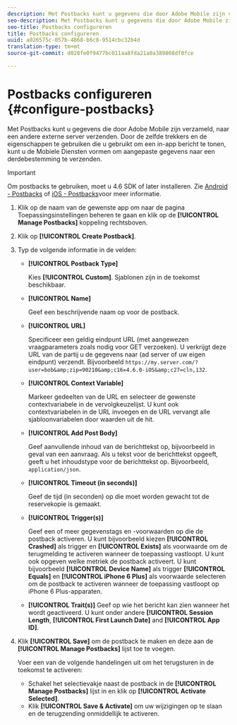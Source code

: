 ```yaml
---
description: Met Postbacks kunt u gegevens die door Adobe Mobile zijn verzameld, naar een andere externe server verzenden. Door de zelfde trekkers en de eigenschappen te gebruiken die u gebruikt om een in-app bericht te tonen, kunt u de Mobiele Diensten vormen om aangepaste gegevens naar een derdebestemming te verzenden.
seo-description: Met Postbacks kunt u gegevens die door Adobe Mobile zijn verzameld, naar een andere externe server verzenden. Door de zelfde trekkers en de eigenschappen te gebruiken die u gebruikt om een in-app bericht te tonen, kunt u de Mobiele Diensten vormen om aangepaste gegevens naar een derdebestemming te verzenden.
seo-title: Postbacks configureren
title: Postbacks configureren
uuid: a026575c-057b-4868-b6c8-9514cbc32b4d
translation-type: tm+mt
source-git-commit: d028fe0f9477bc011aa8fda21a0a389808df0fce

---
```



# Postbacks configureren {#configure-postbacks}

Met Postbacks kunt u gegevens die door Adobe Mobile zijn verzameld, naar een andere externe server verzenden. Door de zelfde trekkers en de eigenschappen te gebruiken die u gebruikt om een in-app bericht te tonen, kunt u de Mobiele Diensten vormen om aangepaste gegevens naar een derdebestemming te verzenden.

>[!IMPORTANT]
>
>Om postbacks te gebruiken, moet u 4.6 SDK of later installeren. Zie [Android - Postbacks](/help/android/analytics-main/postbacks/postbacks.md) of [iOS - Postbacks](/help/ios/analytics-main/postback/postback.md)voor meer informatie.

1. Klik op de naam van de gewenste app om naar de pagina Toepassingsinstellingen beheren te gaan en klik op de **[!UICONTROL Manage Postbacks]** koppeling rechtsboven.
1. Klik op **[!UICONTROL Create Postback]**.
1. Typ de volgende informatie in de velden:

   * **[!UICONTROL Postback Type]**

      Kies **[!UICONTROL Custom]**. Sjablonen zijn in de toekomst beschikbaar.

   * **[!UICONTROL Name]**

      Geef een beschrijvende naam op voor de postback.

   * **[!UICONTROL URL]**

      Specificeer een geldig eindpunt URL (met aangewezen vraagparameters zoals nodig voor GET verzoeken). U verkrijgt deze URL van de partij u de gegevens naar (ad server of uw eigen eindpunt) verzendt. Bijvoorbeeld `https://my.server.com/?user=bob&amp;zip=90210&amp;c16=4.6.0-iOS&amp;c27=cln,132`.

   * **[!UICONTROL Context Variable]**

      Markeer gedeelten van de URL en selecteer de gewenste contextvariabele in de vervolgkeuzelijst. U kunt ook contextvariabelen in de URL invoegen en de URL vervangt alle sjabloonvariabelen door waarden uit de hit.

   * **[!UICONTROL Add Post Body]**

      Geef aanvullende inhoud van de berichttekst op, bijvoorbeeld in geval van een aanvraag. Als u tekst voor de berichttekst opgeeft, geeft u het inhoudstype voor de berichttekst op. Bijvoorbeeld, `application/json`.

   * **[!UICONTROL Timeout (in seconds)]**

      Geef de tijd (in seconden) op die moet worden gewacht tot de reservekopie is gemaakt.

   * **[!UICONTROL Trigger(s)]**

      Geef een of meer gegevenstags en -voorwaarden op die de postback activeren. U kunt bijvoorbeeld kiezen **[!UICONTROL Crashed]** als trigger en **[!UICONTROL Exists]** als voorwaarde om de terugmelding te activeren wanneer de toepassing vastloopt. U kunt ook opgeven welke metriek de postback activeert. U kunt bijvoorbeeld **[!UICONTROL Device Name]** als trigger **[!UICONTROL Equals]** en **[!UICONTROL iPhone 6 Plus]** als voorwaarde selecteren om de postback te activeren wanneer de toepassing vastloopt op iPhone 6 Plus-apparaten.

   * **[!UICONTROL Trait(s)]**
   Geef op wie het bericht kan zien wanneer het wordt geactiveerd. U kunt onder andere **[!UICONTROL Session Length**, **[!UICONTROL First Launch Date]** and **[!UICONTROL App ID]**.

1. Klik **[!UICONTROL Save]** om de postback te maken en deze aan de **[!UICONTROL Manage Postbacks]** lijst toe te voegen.

   Voer een van de volgende handelingen uit om het terugsturen in de toekomst te activeren:

   * Schakel het selectievakje naast de postback in de **[!UICONTROL Manage Postbacks]** lijst in en klik op **[!UICONTROL Activate Selected]**.
   * Klik **[!UICONTROL Save & Activate]** om uw wijzigingen op te slaan en de terugzending onmiddellijk te activeren.
